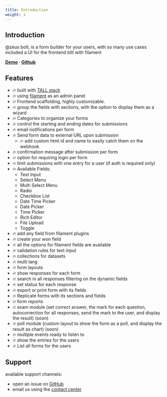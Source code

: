 ```yaml
---
title: Introduction
weight: 1
---
```


## Introduction
@zeus bolt, is a form builder for your users, with so many use cases
included a UI for the frontend bilt with filament

**[Demo](https://demo.larazeus.com) · [Github](https://github.com/lara-zeus/bolt)**

## Features
- 🔥 built with [TALL stack](https://tallstack.dev/)
- 🔥 using [filament](https://filamentadmin.com) as an admin panel
- 🔥 Frontend scaffolding, highly customizable.
- 🔥 group the fields with sections, with the option to display them as a wizard
- 🔥 Categories to organize your forms
- 🔥 control the starting and ending dates for submissions
- 🔥 email notifications per form
- 🔥 Send form data to external URL upon submission
  - 🔥 add custom html id and name to easily catch them on the webhook
- 🔥 confirmation message after submission per form
- 🔥 option for requiring login per form
- 🔥 limit submissions with one entry for a user (if auth is required only)
- 🔥 Available Fields:
  - Text Input
  - Select Menu
  - Multi Select Menu
  - Radio
  - Checkbox List
  - Date Time Picker
  - Date Picker
  - Time Picker
  - Rich Editor
  - File Upload
  - Toggle
- 🔥 add any field from filament plugins
- 🔥 create your won field
- 🔥 all the options for filament fields are available
- 🔥 validation rules for text input
- 🔥 collections for datasets
- 🔥 multi lang
- 🔥 form layouts
- 🔥 show responses for each form 
- 🔥 search in all responses filtering on the dynamic fields
- 🔥 set status for each response
- 🔥 export or print form with its fields
- 🔥 Replicate forms with its sections and fields
- 🔥 form reports
- 🔥 exam module (set correct answer, the mark for each question, autocorrection for all responses, send the mark to the user, and display the result) (soon)
- 🔥 poll module (custom layout to show the form as a poll, and display the result as chart) (soon)
- 🔥 multiple events ready to listen to
- 🔥 show the entries for the users
- 🔥 List all forms for the users


## Support
available support channels:
* open an issue on [GitHub](https://github.com/lara-zeus/bolt/issues)
* email us using the [contact center](https://still-code.com/contact-us/lara-zeus)
